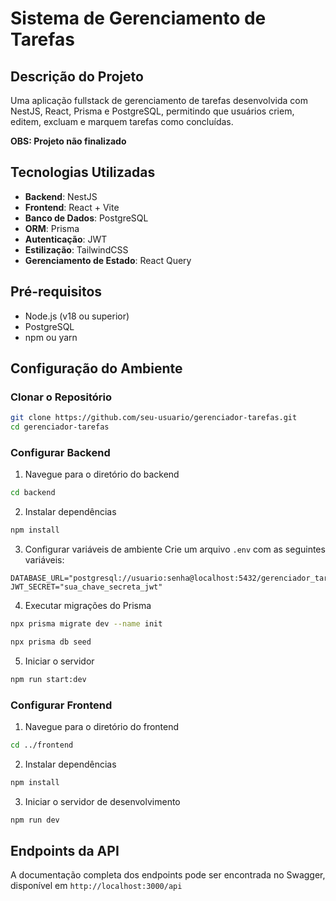 # Sistema de Gerenciamento de Tarefas

## Descrição do Projeto
Uma aplicação fullstack de gerenciamento de tarefas desenvolvida com NestJS, React, Prisma e PostgreSQL, permitindo que usuários criem, editem, excluam e marquem tarefas como concluídas.

**OBS: Projeto não finalizado**

## Tecnologias Utilizadas
- **Backend**: NestJS
- **Frontend**: React + Vite
- **Banco de Dados**: PostgreSQL
- **ORM**: Prisma
- **Autenticação**: JWT
- **Estilização**: TailwindCSS
- **Gerenciamento de Estado**: React Query

## Pré-requisitos
- Node.js (v18 ou superior)
- PostgreSQL
- npm ou yarn

## Configuração do Ambiente

### Clonar o Repositório
```bash
git clone https://github.com/seu-usuario/gerenciador-tarefas.git
cd gerenciador-tarefas
```

### Configurar Backend
1. Navegue para o diretório do backend
```bash
cd backend
```

2. Instalar dependências
```bash
npm install
```

3. Configurar variáveis de ambiente
Crie um arquivo `.env` com as seguintes variáveis:
```
DATABASE_URL="postgresql://usuario:senha@localhost:5432/gerenciador_tarefas"
JWT_SECRET="sua_chave_secreta_jwt"
```

4. Executar migrações do Prisma
```bash
npx prisma migrate dev --name init
```
```bash
npx prisma db seed
```

5. Iniciar o servidor
```bash
npm run start:dev
```

### Configurar Frontend
1. Navegue para o diretório do frontend
```bash
cd ../frontend
```

2. Instalar dependências
```bash
npm install
```

3. Iniciar o servidor de desenvolvimento
```bash
npm run dev
```

## Endpoints da API
A documentação completa dos endpoints pode ser encontrada no Swagger, disponível em `http://localhost:3000/api`